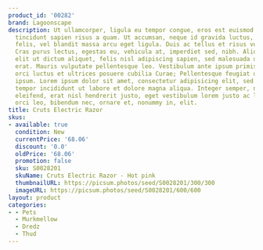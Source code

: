 ```yaml
---
product_id: '00282'
brand: Lagoonscape
description: Ut ullamcorper, ligula eu tempor congue, eros est euismod turpis, id
  tincidunt sapien risus a quam. Ut accumsan, neque id gravida luctus, arcu pede sodales
  felis, vel blandit massa arcu eget ligula. Duis ac tellus et risus vulputate vehicula.
  Cras purus lectus, egestas eu, vehicula at, imperdiet sed, nibh. Aliquam faucibus,
  elit ut dictum aliquet, felis nisl adipiscing sapien, sed malesuada diam lacus eget
  erat. Mauris vulputate pellentesque leo. Vestibulum ante ipsum primis in faucibus
  orci luctus et ultrices posuere cubilia Curae; Pellentesque feugiat ullamcorper
  ipsum. Lorem ipsum dolor sit amet, consectetur adipisicing elit, sed do eiusmod
  tempor incididunt ut labore et dolore magna aliqua. Integer semper, nisi eget suscipit
  eleifend, erat nisl hendrerit justo, eget vestibulum lorem justo ac leo. Praesent
  orci leo, bibendum nec, ornare et, nonummy in, elit.
title: Cruts Electric Razor
skus:
- available: true
  condition: New
  currentPrice: '68.06'
  discount: '0.0'
  oldPrice: '68.06'
  promotion: false
  sku: S0028201
  skuName: Cruts Electric Razor - Hot pink
  thumbnailURL: https://picsum.photos/seed/S0028201/300/300
  imageURL: https://picsum.photos/seed/S0028201/600/600
layout: product
categories:
- - Pets
  - Murkmellow
  - Dredz
  - Thud
---
```

